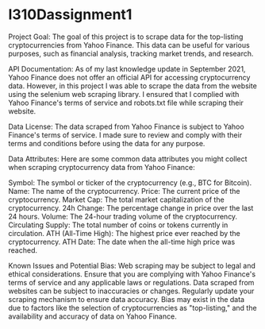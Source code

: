 # I310Dassignment1

Project Goal:
The goal of this project is to scrape data for the top-listing cryptocurrencies from Yahoo Finance. This data can be useful for various purposes, such as financial analysis, tracking market trends, and research.

API Documentation:
As of my last knowledge update in September 2021, Yahoo Finance does not offer an official API for accessing cryptocurrency data. However, in this project I was able to scrape the data from the website using the selenium web scraping library. I ensured that I complied with Yahoo Finance's terms of service and robots.txt file while scraping their website.

Data License:
The data scraped from Yahoo Finance is subject to Yahoo Finance's terms of service. I made sure to review and comply with their terms and conditions before using the data for any purpose.

Data Attributes:
Here are some common data attributes you might collect when scraping cryptocurrency data from Yahoo Finance:

Symbol: The symbol or ticker of the cryptocurrency (e.g., BTC for Bitcoin).
Name: The name of the cryptocurrency.
Price: The current price of the cryptocurrency.
Market Cap: The total market capitalization of the cryptocurrency.
24h Change: The percentage change in price over the last 24 hours.
Volume: The 24-hour trading volume of the cryptocurrency.
Circulating Supply: The total number of coins or tokens currently in circulation.
ATH (All-Time High): The highest price ever reached by the cryptocurrency.
ATH Date: The date when the all-time high price was reached.

Known Issues and Potential Bias:
Web scraping may be subject to legal and ethical considerations. Ensure that you are complying with Yahoo Finance's terms of service and any applicable laws or regulations.
Data scraped from websites can be subject to inaccuracies or changes. Regularly update your scraping mechanism to ensure data accuracy.
Bias may exist in the data due to factors like the selection of cryptocurrencies as "top-listing," and the availability and accuracy of data on Yahoo Finance.
